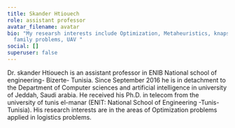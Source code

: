 ```yaml
---
title: Skander Htiouech
role: assistant professor
avatar_filename: avatar
bio: "My researsh interests include Optimization, Metaheuristics, knapsack
  family problems, UAV "
social: []
superuser: false
---
```

<!--StartFragment-->

Dr. skander Htiouech is an assistant professor in ENIB National school of engineering- Bizerte- Tunisia. Since September 2016 he is in detachment to the Department of Computer sciences and artificial intelligence in university of Jeddah, Saudi arabia. He received his Ph.D. in telecom from the university of tunis el-manar (ENIT: National School of Engineering -Tunis-Tunisia). His research interests are in the areas of Optimization problems applied in logistics problems.

<!--EndFragment-->